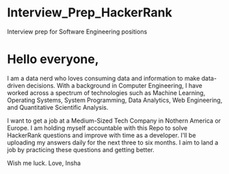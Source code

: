 # Interview_Prep_HackerRank
Interview prep for Software Engineering positions 


# Hello everyone, 
I am a data nerd who loves consuming data and information to make data-driven decisions. With a background in Computer Engineering, I have worked across a spectrum of technologies such as Machine Learning, Operating Systems, System Programming, Data Analytics, Web Engineering, and Quantitative Scientific Analysis. 

I want to get a job at a Medium-Sized Tech Company in Nothern America or Europe. I am holding myself accountable with this Repo to solve HackerRank questions and improve with time as a developer. I'll be uploading my answers daily for the next three to six months. I aim to land a job by practicing these questions and getting better. 

Wish me luck. 
Love, 
Insha
